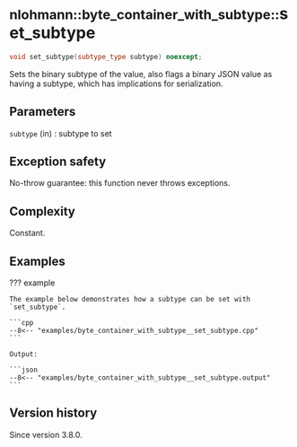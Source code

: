 # <small>nlohmann::byte_container_with_subtype::</small>set_subtype

```cpp
void set_subtype(subtype_type subtype) noexcept;
```

Sets the binary subtype of the value, also flags a binary JSON value as having a subtype, which has implications for
serialization.

## Parameters

`subtype` (in)
:   subtype to set

## Exception safety

No-throw guarantee: this function never throws exceptions.

## Complexity

Constant.

## Examples

??? example

    The example below demonstrates how a subtype can be set with `set_subtype`.

    ```cpp
    --8<-- "examples/byte_container_with_subtype__set_subtype.cpp"
    ```

    Output:

    ```json
    --8<-- "examples/byte_container_with_subtype__set_subtype.output"
    ```

## Version history

Since version 3.8.0.
